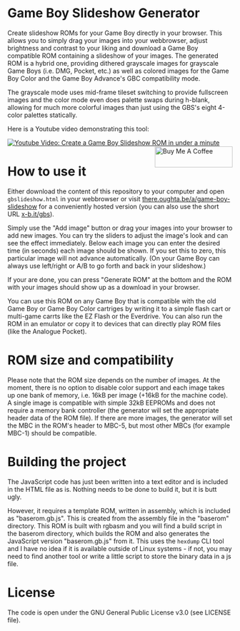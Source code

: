 # Game Boy Slideshow Generator

Create slideshow ROMs for your Game Boy directly in your browser. This allows you to simply drag your images into your webbrowser, adjust brightness and contrast to your liking and download a Game Boy compatible ROM containing a slideshow of your images. The generated ROM is a hybrid one, providing dithered grayscale images for grayscale Game Boys (i.e. DMG, Pocket, etc.) as well as colored images for the Game Boy Color and the Game Boy Advance's GBC compatibility mode.

The grayscale mode uses mid-frame tileset switching to provide fullscreen images and the color mode even does palette swaps during h-blank, allowing for much more colorful images than just using the GBS's eight 4-color palettes statically.

Here is a Youtube video demonstrating this tool:

[![Youtube Video: Create a Game Boy Slideshow ROM in under a minute](https://img.youtube.com/vi/s0pecEwJihE/0.jpg)](https://youtu.be/s0pecEwJihE)   <a href="https://www.buymeacoffee.com/there.oughta.be" target="_blank" style="display:inline-block;float:right"><img src="https://cdn.buymeacoffee.com/buttons/v2/default-blue.png" alt="Buy Me A Coffee" height="47" width="174" ></a>

# How to use it

Either download the content of this repository to your computer and open `gbslideshow.html` in your webbrowser or visit [there.oughta.be/a/game-boy-slideshow](https://there.oughta.be/a/game-boy-slideshow) for a conveniently hosted version (you can also use the short URL [x-b.it/gbs](https://x-b.it/gbs)).

Simply use the "Add image" button or drag your images into your browser to add new images. You can try the sliders to adjust the image's look and can see the effect immediately. Below each image you can enter the desired time (in seconds) each image should be shown. If you set this to zero, this particular image will not advance automatically. (On your Game Boy can always use left/right or A/B to go forth and back in your slideshow.)

If your are done, you can press "Generate ROM" at the bottom and the ROM with your images should show up as a download in your browser.

You can use this ROM on any Game Boy that is compatible with the old Game Boy or Game Boy Color cartriges by writing it to a simple flash cart or multi-game carrts like the EZ Flash or the Everdrive. You can also run the ROM in an emulator or copy it to devices that can directly play ROM files (like the Analogue Pocket).

# ROM size and compatibility

Please note that the ROM size depends on the number of images. At the moment, there is no option to disable color support and each image takes up one bank of memory, i.e. 16kB per image (+16kB for the machine code). A single image is compatible with simple 32kB EEPROMs and does not require a memory bank controller (the generator will set the appropriate header data of the ROM file). If there are more images, the generator will set the MBC in the ROM's header to MBC-5, but most other MBCs (for example MBC-1) should be compatible.

# Building the project

The JavaScript code has just been written into a text editor and is included in the HTML file as is. Nothing needs to be done to build it, but it is butt ugly.

However, it requires a template ROM, written in assembly, which is included as "baserom.gb.js". This is created from the assembly file in the "baserom" directory. This ROM is built with rgbasm and you will find a build script in the baserom directory, which builds the ROM and also generates the JavaScript version "baserom.gb.js" from it. This uses the `hexdump` CLI tool and I have no idea if it is available outside of Linux systems - if not, you may need to find another tool or write a little script to store the binary data in a js file.

# License

The code is open under the GNU General Public License v3.0 (see LICENSE file).

